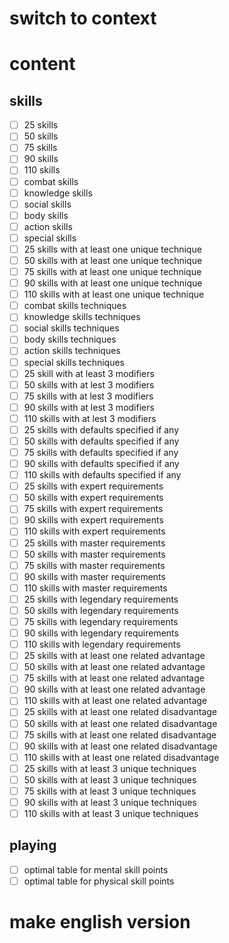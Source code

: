 # switch to context
# content
## skills 
- [ ] 25 skills
- [ ] 50 skills
- [ ] 75 skills
- [ ] 90 skills
- [ ] 110 skills
- [ ] combat skills
- [ ] knowledge skills
- [ ] social skills
- [ ] body skills
- [ ] action skills
- [ ] special skills
- [ ] 25 skills with at least one unique technique
- [ ] 50 skills with at least one unique technique
- [ ] 75 skills with at least one unique technique
- [ ] 90 skills with at least one unique technique
- [ ] 110 skills with at least one unique technique
- [ ] combat skills techniques
- [ ] knowledge skills techniques
- [ ] social skills techniques
- [ ] body skills techniques
- [ ] action skills techniques
- [ ] special skills techniques
- [ ] 25 skill with at least 3 modifiers
- [ ] 50 skills with at lest 3 modifiers
- [ ] 75 skills with at lest 3 modifiers
- [ ] 90 skills with at lest 3 modifiers
- [ ] 110 skills with at lest 3 modifiers
- [ ] 25 skills with defaults specified if any
- [ ] 50 skills with defaults specified if any
- [ ] 75 skills with defaults specified if any
- [ ] 90 skills with defaults specified if any
- [ ] 110 skills with defaults specified if any
- [ ] 25 skills with expert requirements
- [ ] 50 skills with expert requirements
- [ ] 75 skills with expert requirements
- [ ] 90 skills with expert requirements
- [ ] 110 skills with expert requirements
- [ ] 25 skills with master requirements
- [ ] 50 skills with master requirements
- [ ] 75 skills with master requirements
- [ ] 90 skills with master requirements
- [ ] 110 skills with master requirements
- [ ] 25 skills with legendary requirements
- [ ] 50 skills with legendary requirements
- [ ] 75 skills with legendary requirements
- [ ] 90 skills with legendary requirements
- [ ] 110 skills with legendary requirements
- [ ] 25 skills with at least one related advantage
- [ ] 50 skills with at least one related advantage
- [ ] 75 skills with at least one related advantage
- [ ] 90 skills with at least one related advantage
- [ ] 110 skills with at least one related advantage
- [ ] 25 skills with at least one related disadvantage
- [ ] 50 skills with at least one related disadvantage
- [ ] 75 skills with at least one related disadvantage
- [ ] 90 skills with at least one related disadvantage
- [ ] 110 skills with at least one related disadvantage
- [ ] 25 skills with at least 3 unique techniques
- [ ] 50 skills with at least 3 unique techniques
- [ ] 75 skills with at least 3 unique techniques
- [ ] 90 skills with at least 3 unique techniques
- [ ] 110 skills with at least 3 unique techniques

## playing 
- [ ] optimal table for mental skill points
- [ ] optimal table for physical skill points
# make english version
